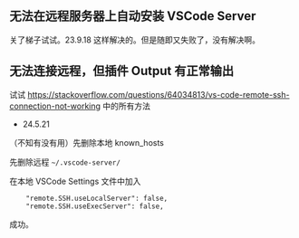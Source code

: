 ## 无法在远程服务器上自动安装 VSCode Server

关了梯子试试。23.9.18 这样解决的。但是随即又失败了，没有解决啊。

## 无法连接远程，但插件 Output 有正常输出

试试 https://stackoverflow.com/questions/64034813/vs-code-remote-ssh-connection-not-working 中的所有方法

* 24.5.21

（不知有没有用）先删除本地 known_hosts

先删除远程 `~/.vscode-server/`

在本地 VSCode Settings 文件中加入

```
    "remote.SSH.useLocalServer": false,
    "remote.SSH.useExecServer": false,
```

成功。

